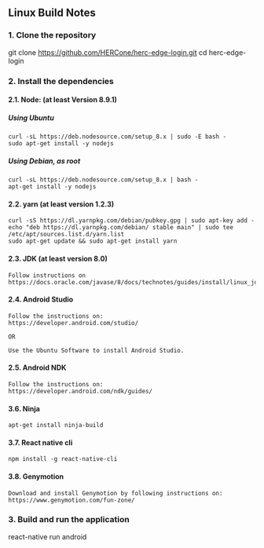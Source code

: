 ## Linux Build Notes 

### 1. Clone the repository

  git clone https://github.com/HERCone/herc-edge-login.git
  cd herc-edge-login

### 2. Install the dependencies

  #### 2.1. Node: (at least Version 8.9.1)
  ##### Using Ubuntu
    curl -sL https://deb.nodesource.com/setup_8.x | sudo -E bash -
    sudo apt-get install -y nodejs

  ##### Using Debian, as root
    curl -sL https://deb.nodesource.com/setup_8.x | bash -
    apt-get install -y nodejs


  #### 2.2. yarn (at least version 1.2.3)
    curl -sS https://dl.yarnpkg.com/debian/pubkey.gpg | sudo apt-key add -
    echo "deb https://dl.yarnpkg.com/debian/ stable main" | sudo tee /etc/apt/sources.list.d/yarn.list
    sudo apt-get update && sudo apt-get install yarn


  #### 2.3. JDK (at least version 8.0)
    Follow instructions on
    https://docs.oracle.com/javase/8/docs/technotes/guides/install/linux_jdk.html

  #### 2.4. Android Studio
    Follow the instructions on:
    https://developer.android.com/studio/

    OR
    
    Use the Ubuntu Software to install Android Studio.

  #### 2.5. Android NDK
    Follow the instructions on:
    https://developer.android.com/ndk/guides/

  #### 3.6. Ninja 
    apt-get install ninja-build

  #### 3.7. React native cli
    npm install -g react-native-cli

  #### 3.8. Genymotion 
    Download and install Genymotion by following instructions on:
    https://www.genymotion.com/fun-zone/

### 3. Build and run the application
  
  react-native run android

